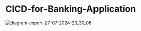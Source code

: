 # CICD-for-Banking-Application
![diagram-export-27-07-2024-23_30_06](https://github.com/user-attachments/assets/4ef573d5-a3dc-4d01-b998-faf6d57d11e9)
